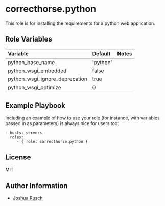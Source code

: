 correcthorse.python
=========

This role is for installing the requirements for a python web application.

Role Variables
--------------


| Variable                              | Default                       | Notes                                         |
| :---                                  | :---                          | :---                                          |
| python_base_name			| 'python'			| 						|
| python_wsgi_embedded			| false				|						|
| python_wsgi_ignore_deprecation	| true				|						|
| python_wsgi_optimize			| 0				|						|


Example Playbook
----------------

Including an example of how to use your role (for instance, with variables passed in as parameters) is always nice for users too:

    - hosts: servers
      roles:
         - { role: correcthorse.python }

License
-------

MIT

Author Information
------------------

* [Joshua Rusch](https://correct.horse/)
